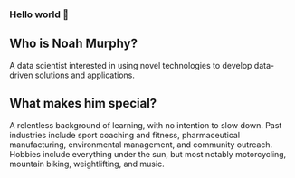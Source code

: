 ### Hello world 👋

## Who is Noah Murphy?

A data scientist interested in using novel technologies to develop data-driven solutions and applications.

## What makes him special?

A relentless background of learning, with no intention to slow down. Past industries include sport coaching and fitness, pharmaceutical manufacturing, environmental management, and community outreach. Hobbies include everything under the sun, but most notably motorcycling, mountain biking, weightlifting, and music.
